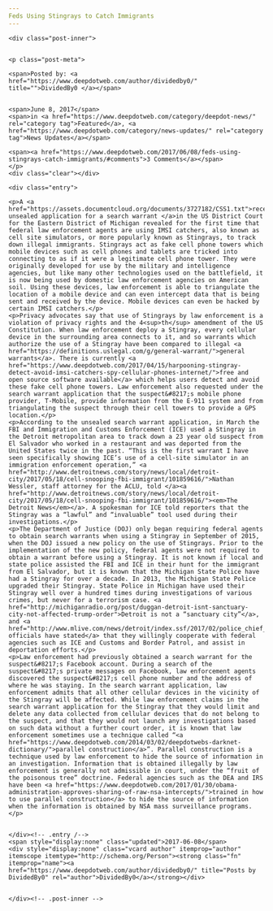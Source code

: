 ```yaml
---
Feds Using Stingrays to Catch Immigrants
---
```

<article class="post-listing post-20469 post type-post status-publish format-standard has-post-thumbnail hentry category-deepdot-news category-news-updates">
    
    <div class="post-inner">
    
    
    <p class="post-meta">
    
    <span>Posted by: <a href="https://www.deepdotweb.com/author/dividedby0/" title="">DividedBy0 </a></span>
    
    
    <span>June 8, 2017</span>
    <span>in <a href="https://www.deepdotweb.com/category/deepdot-news/" rel="category tag">Featured</a>, <a href="https://www.deepdotweb.com/category/news-updates/" rel="category tag">News Updates</a></span>
    
    <span><a href="https://www.deepdotweb.com/2017/06/08/feds-using-stingrays-catch-immigrants/#comments">3 Comments</a></span>
    </p>
    <div class="clear"></div>
    
    <div class="entry">
    
    <p>A <a href="https://assets.documentcloud.org/documents/3727182/CSS1.txt">recently unsealed application for a search warrant </a>in the US District Court for the Eastern District of Michigan revealed for the first time that federal law enforcement agents are using IMSI catchers, also known as cell site simulators, or more popularly known as Stingrays, to track down illegal immigrants. Stingrays act as fake cell phone towers which mobile devices such as cell phones and tablets are tricked into connecting to as if it were a legitimate cell phone tower. They were originally developed for use by the military and intelligence agencies, but like many other technologies used on the battlefield, it is now being used by domestic law enforcement agencies on American soil. Using these devices, law enforcement is able to triangulate the location of a mobile device and can even intercept data that is being sent and received by the device. Mobile devices can even be hacked by certain IMSI catchers.</p>
    <p>Privacy advocates say that use of Stingrays by law enforcement is a violation of privacy rights and the 4<sup>th</sup> amendment of the US Constitution. When law enforcement deploy a Stingray, every cellular device in the surrounding area connects to it, and so warrants which authorize the use of a Stingray have been compared to illegal <a href="https://definitions.uslegal.com/g/general-warrant/">general warrants</a>. There is currently <a href="https://www.deepdotweb.com/2017/04/15/harpooning-stingray-detect-avoid-imsi-catchers-spy-cellular-phones-internet/">free and open source software available</a> which helps users detect and avoid these fake cell phone towers. Law enforcement also requested under the search warrant application that the suspect&#8217;s mobile phone provider, T-Mobile, provide information from the E-911 system and from triangulating the suspect through their cell towers to provide a GPS location.</p>
    <p>According to the unsealed search warrant application, in March the FBI and Immigration and Customs Enforcement (ICE) used a Stingray in the Detroit metropolitan area to track down a 23 year old suspect from El Salvador who worked in a restaurant and was deported from the United States twice in the past. “This is the first warrant I have seen specifically showing ICE’s use of a cell-site simulator in an immigration enforcement operation,” <a href="http://www.detroitnews.com/story/news/local/detroit-city/2017/05/18/cell-snooping-fbi-immigrant/101859616/">Nathan Wessler, staff attorney for the ACLU, told </a><a href="http://www.detroitnews.com/story/news/local/detroit-city/2017/05/18/cell-snooping-fbi-immigrant/101859616/"><em>The Detroit News</em></a>. A spokesman for ICE told reporters that the Stingray was a “lawful” and “invaluable” tool used during their investigations.</p>
    <p>The Department of Justice (DOJ) only began requiring federal agents to obtain search warrants when using a Stingray in September of 2015, when the DOJ issued a new policy on the use of Stingrays. Prior to the implementation of the new policy, federal agents were not required to obtain a warrant before using a Stingray. It is not known if local and state police assisted the FBI and ICE in their hunt for the immigrant from El Salvador, but it is known that the Michigan State Police have had a Stingray for over a decade. In 2013, the Michigan State Police upgraded their Stingray. State Police in Michigan have used their Stingray well over a hundred times during investigations of various crimes, but never for a terrorism case. <a href="http://michiganradio.org/post/duggan-detroit-isnt-sanctuary-city-not-affected-trump-order">Detroit is not a “sanctuary city”</a>, and <a href="http://www.mlive.com/news/detroit/index.ssf/2017/02/police_chief_says_detroit_is_n.html">local officials have stated</a> that they willingly cooperate with federal agencies such as ICE and Customs and Border Patrol, and assist in deportation efforts.</p>
    <p>Law enforcement had previously obtained a search warrant for the suspect&#8217;s Facebook account. During a search of the suspect&#8217;s private messages on Facebook, law enforcement agents discovered the suspect&#8217;s cell phone number and the address of where he was staying. In the search warrant application, law enforcement admits that all other cellular devices in the vicinity of the Stingray will be affected. While law enforcement claims in the search warrant application for the Stingray that they would limit and delete any data collected from cellular devices that do not belong to the suspect, and that they would not launch any investigations based on such data without a further court order, it is known that law enforcement sometimes use a technique called “<a href="https://www.deepdotweb.com/2014/03/02/deepdotwebs-darknet-dictionary/">parallel construction</a>”. Parallel construction is a technique used by law enforcement to hide the source of information in an investigation. Information that is obtained illegally by law enforcement is generally not admissible in court, under the “fruit of the poisonous tree” doctrine. Federal agencies such as the DEA and IRS have been <a href="https://www.deepdotweb.com/2017/01/30/obama-administration-approves-sharing-of-raw-nsa-intercepts/">trained in how to use parallel construction</a> to hide the source of information when the information is obtained by NSA mass surveillance programs.</p>
    
    
    </div><!-- .entry /-->
    <span style="display:none" class="updated">2017-06-08</span>
    <div style="display:none" class="vcard author" itemprop="author" itemscope itemtype="http://schema.org/Person"><strong class="fn" itemprop="name"><a href="https://www.deepdotweb.com/author/dividedby0/" title="Posts by DividedBy0" rel="author">DividedBy0</a></strong></div>
    
    
    </div><!-- .post-inner -->
</article><!-- .post-listing -->

